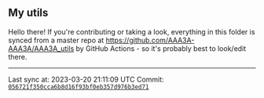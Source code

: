 ## My utils

Hello there! If you're contributing or taking a look, everything in this folder
is synced from a master repo at https://github.com/AAA3A-AAA3A/AAA3A_utils by GitHub Actions -
so it's probably best to look/edit there.

---

Last sync at: 2023-03-20 21:11:09 UTC
Commit: [`056721f350cca6b8d16f93bf0eb357d976b3ed71`](https://github.com/AAA3A-AAA3A/AAA3A_utils/commit/056721f350cca6b8d16f93bf0eb357d976b3ed71)

